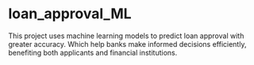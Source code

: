 # loan_approval_ML
This project uses machine learning models to predict loan approval with greater accuracy. Which help banks make informed decisions efficiently, benefiting both applicants and financial institutions.
